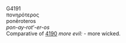 <body>
  <p>G4191<br>  πονηρότερος  <br> ponēroteros  <br><i>pon-ay-rot‘-er-os </i><br>Comparative of <a href="g4190.htm">4190</a>  <i>more</i> <i>evil:</i> - more wicked.<br></p>
 </body>